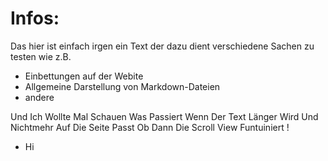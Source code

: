 # Infos:
Das hier ist einfach irgen ein Text der dazu dient verschiedene Sachen zu testen wie z.B.

- Einbettungen auf der Webite
- Allgemeine Darstellung von Markdown-Dateien
- andere

Und
Ich
Wollte
Mal
Schauen
Was
Passiert
Wenn
Der
Text
Länger
Wird
Und
Nichtmehr
Auf
Die
Seite
Passt
Ob
Dann
Die
Scroll
View
Funtuiniert
!

- Hi
